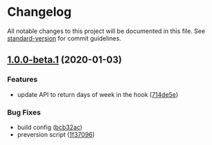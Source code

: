 # Changelog

All notable changes to this project will be documented in this file. See [standard-version](https://github.com/conventional-changelog/standard-version) for commit guidelines.

## [1.0.0-beta.1](https://github.com/vkbansal/react-date-primitives/compare/v0.7.1...v1.0.0-beta.1) (2020-01-03)


### Features

* update API to return days of week in the hook ([714de5e](https://github.com/vkbansal/react-date-primitives/commit/714de5e3c0535c619f1100be1d548f278d365a83))


### Bug Fixes

* build config ([bcb32ac](https://github.com/vkbansal/react-date-primitives/commit/bcb32ac4ecd541f69e7d89eac432ab183a3a34e5))
* preversion script ([1f37096](https://github.com/vkbansal/react-date-primitives/commit/1f370961429888b10edafa830bb9f73afcb89005))
